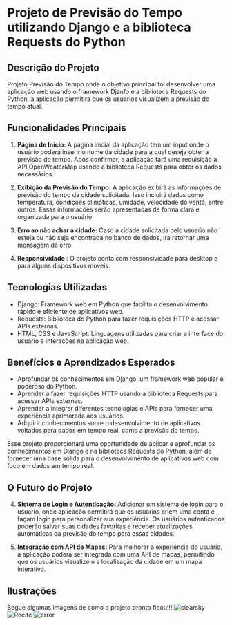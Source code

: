 # Projeto de Previsão do Tempo utilizando Django e a biblioteca Requests do Python

## Descrição do Projeto
Projeto Previsão do Tempo onde o objetivo principal foi desenvolver uma aplicação web usando o framework Djanfo e a biblioteca Requests do Python, a aplicação permitira que os usuarios visualizem a previsão do tempo atual. 


## Funcionalidades Principais
1. **Página de Início:** A página inicial da aplicação tem um input onde o usuário poderá inserir o nome da cidade para a qual deseja obter a previsão do tempo. Após confirmar, a aplicação fará uma requisição à API OpenWeaterMap usando a biblioteca Requests para obter os dados necessários.

2. **Exibição da Previsão do Tempo:** A aplicação exibirá as informações de previsão do tempo da cidade solicitada. Isso incluirá dados como temperatura, condições climáticas, umidade, velocidade do vento, entre outros. Essas informações serão apresentadas de forma clara e organizada para o usuário.

3. **Erro ao não achar a cidade:** Caso a cidade solicitada pelo usuario não esteja ou não seja encontrada no banco de dados, ira retornar uma mensagem de erro

4. **Responsividade** : O projeto conta com responsividade para desktop e para alguns dispositivos moveis.

## Tecnologias Utilizadas
- Django: Framework web em Python que facilita o desenvolvimento rápido e eficiente de aplicativos web.
- Requests: Biblioteca do Python para fazer requisições HTTP e acessar APIs externas.
- HTML, CSS e JavaScript: Linguagens utilizadas para criar a interface do usuário e interações na aplicação web.


## Benefícios e Aprendizados Esperados
- Aprofundar os conhecimentos em Django, um framework web popular e poderoso do Python.
- Aprender a fazer requisições HTTP usando a biblioteca Requests para acessar APIs externas.
- Aprender a integrar diferentes tecnologias e APIs para fornecer uma experiência aprimorada aos usuários.
- Adquirir conhecimentos sobre o desenvolvimento de aplicativos voltados para dados em tempo real, como a previsão do tempo.

Esse projeto proporcionará uma oportunidade de aplicar e aprofundar os conhecimentos em Django e na biblioteca Requests do Python, além de fornecer uma base sólida para o desenvolvimento de aplicativos web com foco em dados em tempo real.

## O Futuro do Projeto

4. **Sistema de Login e Autenticação:** Adicionar um sistema de login para o usuario, onde  aplicação permitirá que os usuários criem uma conta e façam login para personalizar sua experiência. Os usuários autenticados poderão salvar suas cidades favoritas e receber atualizações automáticas da previsão do tempo para essas cidades.

5. **Integração com API de Mapas:** Para melhorar a experiência do usuário, a aplicação poderá ser integrada com uma API de mapas, permitindo que os usuários visualizem a localização da cidade em um mapa interativo.

## Ilustrações
Segue algumas imagens de como o projeto pronto ficou!!!
![clearsky](../previsao_tempo/imagens/clearsky.png)
![Recife](../previsao_tempo/imagens/recife.png)
![error](../previsao_tempo/imagens/error.png)
